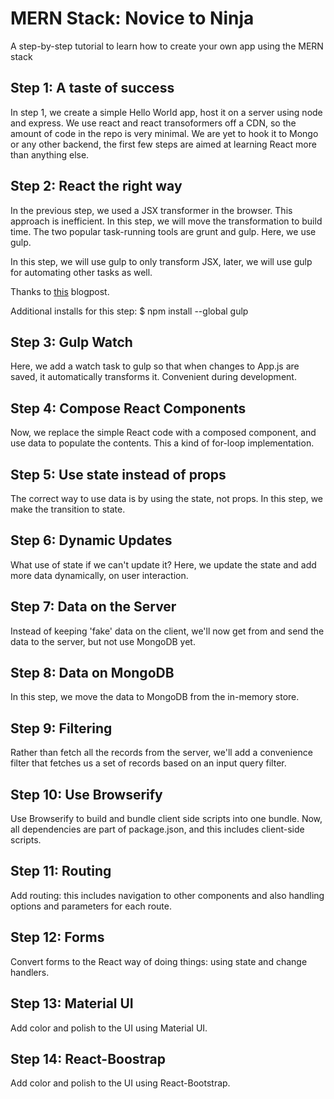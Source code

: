 # MERN Stack: Novice to Ninja
A step-by-step tutorial to learn how to create your own app using the MERN stack

## Step 1: A taste of success

In step 1, we create a simple Hello World app, host it on a server using
node and express. We use react and react transoformers off a CDN, so the
amount of code in the repo is very minimal. We are yet to hook it to
Mongo or any other backend, the first few steps are aimed at learning
React more than anything else.

## Step 2: React the right way

In the previous step, we used a JSX transformer in the browser. This approach is
inefficient. In this step, we will move the transformation to build time. The two
popular task-running tools are grunt and gulp. Here, we use gulp. 

In this step, we will use gulp to only transform JSX, later, we will use gulp for
automating other tasks as well.

Thanks to [this](http://tylermcginnis.com/reactjs-tutorial-pt-2-building-react-applications-with-gulp-and-browserify/) blogpost.

Additional installs for this step:
$ npm install --global gulp

## Step 3: Gulp Watch

Here, we add a watch task to gulp so that when changes to App.js are saved, it
automatically transforms it. Convenient during development.

## Step 4: Compose React Components

Now, we replace the simple React code with a composed component, and use data
to populate the contents. This a kind of for-loop implementation.

## Step 5: Use state instead of props

The correct way to use data is by using the state, not props. In this step, we
make the transition to state.

## Step 6: Dynamic Updates

What use of state if we can't update it? Here, we update the state and add
more data dynamically, on user interaction.

## Step 7: Data on the Server

Instead of keeping 'fake' data on the client, we'll now get from and send the data
to the server, but not use MongoDB yet.

## Step 8: Data on MongoDB

In this step, we move the data to MongoDB from the in-memory store.

## Step 9: Filtering

Rather than fetch all the records from the server, we'll add a convenience filter
that fetches us a set of records based on an input query filter.

## Step 10: Use Browserify

Use Browserify to build and bundle client side scripts into one bundle. Now,
all dependencies are part of package.json, and this includes client-side scripts.

## Step 11: Routing

Add routing: this includes navigation to other components and also handling
options and parameters for each route.

## Step 12: Forms

Convert forms to the React way of doing things: using state and change handlers.

## Step 13: Material UI

Add color and polish to the UI using Material UI.

## Step 14: React-Boostrap

Add color and polish to the UI using React-Bootstrap.

